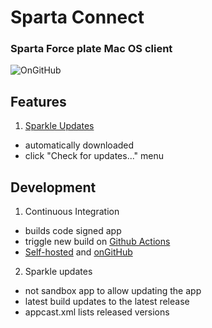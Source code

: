# Sparta Connect
### Sparta Force plate Mac OS client
![OnGitHub](https://github.com/sparta-science/connect/workflows/OnGitHub/badge.svg)

## Features
1. [Sparkle Updates](https://sparkle-project.org/)
  - automatically downloaded
  - click "Check for updates..." menu

## Development
1. Continuous Integration
  - builds code signed app
  - triggle new build on [Github Actions](https://github.com/sparta-science/connect/actions)
  - [Self-hosted](https://github.com/sparta-science/connect/actions?query=workflow%3Aself-hosted-test+branch%3Amaster) and [onGitHub](https://github.com/sparta-science/connect/actions?query=workflow%3AOnGitHub+branch%3Amaster)
2. Sparkle updates
  - not sandbox app to allow updating the app
  - latest build updates to the latest release
  - appcast.xml lists released versions
